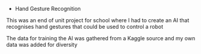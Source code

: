 * Hand Gesture Recognition

This was an end of unit project for school where I had to create an AI that recognises hand gestures that could be used to control a robot

The data for training the AI was gathered from a Kaggle source and my own data was added for diversity
